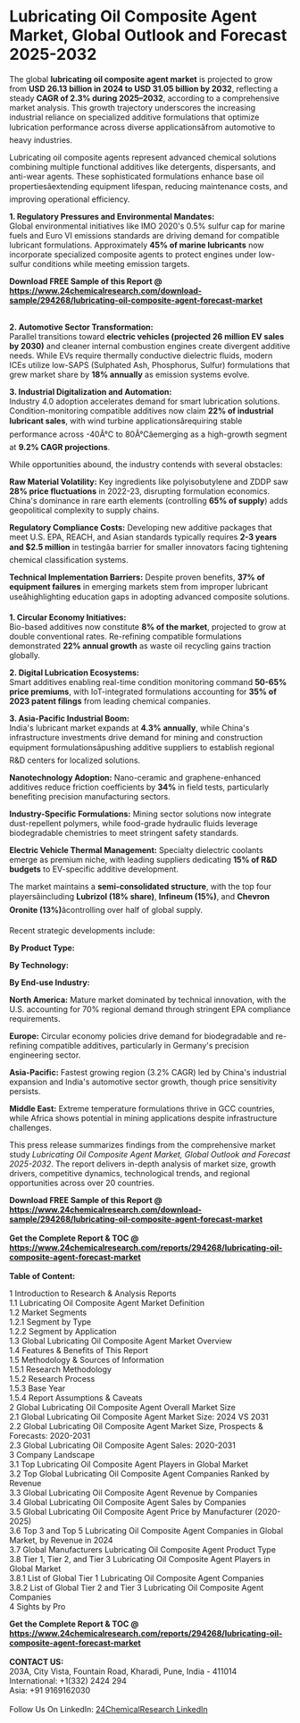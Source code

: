 <h1>Lubricating Oil Composite Agent Market, Global Outlook and Forecast 2025-2032</h1><p>The global <strong>lubricating oil composite agent market</strong> is projected to grow from <strong>USD 26.13 billion in 2024 to USD 31.05 billion by 2032</strong>, reflecting a steady <strong>CAGR of 2.3% during 2025–2032</strong>, according to a comprehensive market analysis. This growth trajectory underscores the increasing industrial reliance on specialized additive formulations that optimize lubrication performance across diverse applicationsâfrom automotive to heavy industries.</p><p>Lubricating oil composite agents represent advanced chemical solutions combining multiple functional additives like detergents, dispersants, and anti-wear agents. These sophisticated formulations enhance base oil propertiesâextending equipment lifespan, reducing maintenance costs, and improving operational efficiency.</p><p><strong>1. Regulatory Pressures and Environmental Mandates:</strong><br>
Global environmental initiatives like IMO 2020's 0.5% sulfur cap for marine fuels and Euro VI emissions standards are driving demand for compatible lubricant formulations. Approximately <strong>45% of marine lubricants</strong> now incorporate specialized composite agents to protect engines under low-sulfur conditions while meeting emission targets.</p><div><b>Download FREE Sample of this Report @ 
            <a href="https://www.24chemicalresearch.com/download-sample/294268/lubricating-oil-composite-agent-forecast-market">
            https://www.24chemicalresearch.com/download-sample/294268/lubricating-oil-composite-agent-forecast-market</a></b></div><br><p><strong>2. Automotive Sector Transformation:</strong><br>
Parallel transitions toward <strong>electric vehicles (projected 26 million EV sales by 2030)</strong> and cleaner internal combustion engines create divergent additive needs. While EVs require thermally conductive dielectric fluids, modern ICEs utilize low-SAPS (Sulphated Ash, Phosphorus, Sulfur) formulations that grew market share by <strong>18% annually</strong> as emission systems evolve.</p><p><strong>3. Industrial Digitalization and Automation:</strong><br>
Industry 4.0 adoption accelerates demand for smart lubrication solutions. Condition-monitoring compatible additives now claim <strong>22% of industrial lubricant sales</strong>, with wind turbine applicationsârequiring stable performance across -40Â°C to 80Â°Câemerging as a high-growth segment at <strong>9.2% CAGR projections</strong>.</p><p>While opportunities abound, the industry contends with several obstacles:</p><p><strong>Raw Material Volatility:</strong> Key ingredients like polyisobutylene and ZDDP saw <strong>28% price fluctuations</strong> in 2022-23, disrupting formulation economics. China's dominance in rare earth elements (controlling <strong>65% of supply</strong>) adds geopolitical complexity to supply chains.</p><p><strong>Regulatory Compliance Costs:</strong> Developing new additive packages that meet U.S. EPA, REACH, and Asian standards typically requires <strong>2-3 years and $2.5 million</strong> in testingâa barrier for smaller innovators facing tightening chemical classification systems.</p><p><strong>Technical Implementation Barriers:</strong> Despite proven benefits, <strong>37% of equipment failures</strong> in emerging markets stem from improper lubricant useâhighlighting education gaps in adopting advanced composite solutions.</p><p><strong>1. Circular Economy Initiatives:</strong><br>
Bio-based additives now constitute <strong>8% of the market</strong>, projected to grow at double conventional rates. Re-refining compatible formulations demonstrated <strong>22% annual growth</strong> as waste oil recycling gains traction globally.</p><p><strong>2. Digital Lubrication Ecosystems:</strong><br>
Smart additives enabling real-time condition monitoring command <strong>50-65% price premiums</strong>, with IoT-integrated formulations accounting for <strong>35% of 2023 patent filings</strong> from leading chemical companies.</p><p><strong>3. Asia-Pacific Industrial Boom:</strong><br>
India's lubricant market expands at <strong>4.3% annually</strong>, while China's infrastructure investments drive demand for mining and construction equipment formulationsâpushing additive suppliers to establish regional R&amp;D centers for localized solutions.</p><p><strong>Nanotechnology Adoption:</strong> Nano-ceramic and graphene-enhanced additives reduce friction coefficients by <strong>34%</strong> in field tests, particularly benefiting precision manufacturing sectors.</p><p><strong>Industry-Specific Formulations:</strong> Mining sector solutions now integrate dust-repellent polymers, while food-grade hydraulic fluids leverage biodegradable chemistries to meet stringent safety standards.</p><p><strong>Electric Vehicle Thermal Management:</strong> Specialty dielectric coolants emerge as premium niche, with leading suppliers dedicating <strong>15% of R&amp;D budgets</strong> to EV-specific additive development.</p><p>The market maintains a <strong>semi-consolidated structure</strong>, with the top four playersâincluding <strong>Lubrizol (18% share)</strong>, <strong>Infineum (15%)</strong>, and <strong>Chevron Oronite (13%)</strong>âcontrolling over half of global supply.</p><p>Recent strategic developments include:</p><p><strong>By Product Type:</strong></p><p><strong>By Technology:</strong></p><p><strong>By End-use Industry:</strong></p><p><strong>North America:</strong> Mature market dominated by technical innovation, with the U.S. accounting for 70% regional demand through stringent EPA compliance requirements.</p><p><strong>Europe:</strong> Circular economy policies drive demand for biodegradable and re-refining compatible additives, particularly in Germany's precision engineering sector.</p><p><strong>Asia-Pacific:</strong> Fastest growing region (3.2% CAGR) led by China's industrial expansion and India's automotive sector growth, though price sensitivity persists.</p><p><strong>Middle East:</strong> Extreme temperature formulations thrive in GCC countries, while Africa shows potential in mining applications despite infrastructure challenges.</p><p>This press release summarizes findings from the comprehensive market study <em>Lubricating Oil Composite Agent Market, Global Outlook and Forecast 2025-2032</em>. The report delivers in-depth analysis of market size, growth drivers, competitive dynamics, technological trends, and regional opportunities across over 20 countries.</p><div><b>Download FREE Sample of this Report @ 
            <a href="https://www.24chemicalresearch.com/download-sample/294268/lubricating-oil-composite-agent-forecast-market">
            https://www.24chemicalresearch.com/download-sample/294268/lubricating-oil-composite-agent-forecast-market</a></b></div><br><div><b>Get the Complete Report & TOC @ 
            <a href="https://www.24chemicalresearch.com/reports/294268/lubricating-oil-composite-agent-forecast-market">
            https://www.24chemicalresearch.com/reports/294268/lubricating-oil-composite-agent-forecast-market</a></b></div><br>
            <b>Table of Content:</b><p>1 Introduction to Research & Analysis Reports<br />
 1.1 Lubricating Oil Composite Agent Market Definition<br />
 1.2 Market Segments<br />
 1.2.1 Segment by Type<br />
 1.2.2 Segment by Application<br />
 1.3 Global Lubricating Oil Composite Agent Market Overview<br />
 1.4 Features & Benefits of This Report<br />
 1.5 Methodology & Sources of Information<br />
 1.5.1 Research Methodology<br />
 1.5.2 Research Process<br />
 1.5.3 Base Year<br />
 1.5.4 Report Assumptions & Caveats<br />
2 Global Lubricating Oil Composite Agent Overall Market Size<br />
 2.1 Global Lubricating Oil Composite Agent Market Size: 2024 VS 2031<br />
 2.2 Global Lubricating Oil Composite Agent Market Size, Prospects & Forecasts: 2020-2031<br />
 2.3 Global Lubricating Oil Composite Agent Sales: 2020-2031<br />
3 Company Landscape<br />
 3.1 Top Lubricating Oil Composite Agent Players in Global Market<br />
 3.2 Top Global Lubricating Oil Composite Agent Companies Ranked by Revenue<br />
 3.3 Global Lubricating Oil Composite Agent Revenue by Companies<br />
 3.4 Global Lubricating Oil Composite Agent Sales by Companies<br />
 3.5 Global Lubricating Oil Composite Agent Price by Manufacturer (2020-2025)<br />
 3.6 Top 3 and Top 5 Lubricating Oil Composite Agent Companies in Global Market, by Revenue in 2024<br />
 3.7 Global Manufacturers Lubricating Oil Composite Agent Product Type<br />
 3.8 Tier 1, Tier 2, and Tier 3 Lubricating Oil Composite Agent Players in Global Market<br />
 3.8.1 List of Global Tier 1 Lubricating Oil Composite Agent Companies<br />
 3.8.2 List of Global Tier 2 and Tier 3 Lubricating Oil Composite Agent Companies<br />
4 Sights by Pro</p><div><b>Get the Complete Report & TOC @ 
            <a href="https://www.24chemicalresearch.com/reports/294268/lubricating-oil-composite-agent-forecast-market">
            https://www.24chemicalresearch.com/reports/294268/lubricating-oil-composite-agent-forecast-market</a></b></div><br><b>CONTACT US:</b><br>
            203A, City Vista, Fountain Road, Kharadi, Pune, India - 411014<br>
            International: +1(332) 2424 294<br>
            Asia: +91 9169162030 <br><br>
            Follow Us On LinkedIn: <a href="https://www.linkedin.com/company/24chemicalresearch/">24ChemicalResearch LinkedIn</a>